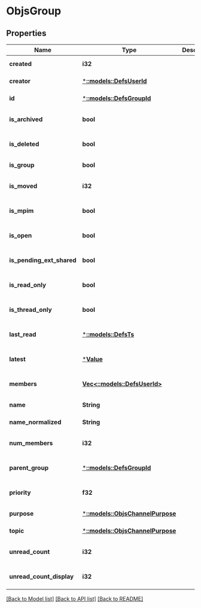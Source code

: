 # ObjsGroup

## Properties
Name | Type | Description | Notes
------------ | ------------- | ------------- | -------------
**created** | **i32** |  | [default to null]
**creator** | [***::models::DefsUserId**](defs_user_id.md) |  | [default to null]
**id** | [***::models::DefsGroupId**](defs_group_id.md) |  | [default to null]
**is_archived** | **bool** |  | [optional] [default to null]
**is_deleted** | **bool** |  | [optional] [default to null]
**is_group** | **bool** |  | [default to null]
**is_moved** | **i32** |  | [optional] [default to null]
**is_mpim** | **bool** |  | [optional] [default to null]
**is_open** | **bool** |  | [optional] [default to null]
**is_pending_ext_shared** | **bool** |  | [optional] [default to null]
**is_read_only** | **bool** |  | [optional] [default to null]
**is_thread_only** | **bool** |  | [optional] [default to null]
**last_read** | [***::models::DefsTs**](defs_ts.md) |  | [optional] [default to null]
**latest** | [***Value**](Value.md) |  | [optional] [default to null]
**members** | [**Vec<::models::DefsUserId>**](defs_user_id.md) |  | [optional] [default to null]
**name** | **String** |  | [default to null]
**name_normalized** | **String** |  | [default to null]
**num_members** | **i32** |  | [optional] [default to null]
**parent_group** | [***::models::DefsGroupId**](defs_group_id.md) |  | [optional] [default to null]
**priority** | **f32** |  | [optional] [default to null]
**purpose** | [***::models::ObjsChannelPurpose**](objs_channel_purpose.md) |  | [default to null]
**topic** | [***::models::ObjsChannelPurpose**](objs_channel_purpose.md) |  | [default to null]
**unread_count** | **i32** |  | [optional] [default to null]
**unread_count_display** | **i32** |  | [optional] [default to null]

[[Back to Model list]](../README.md#documentation-for-models) [[Back to API list]](../README.md#documentation-for-api-endpoints) [[Back to README]](../README.md)


